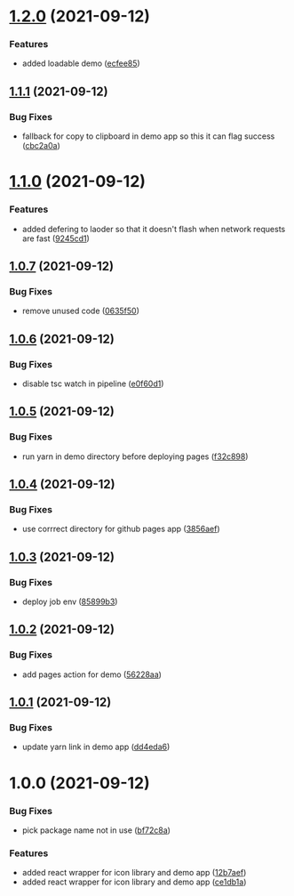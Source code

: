 # [1.2.0](https://github.com/Tyson-Skiba/weather-icons-react/compare/v1.1.1...v1.2.0) (2021-09-12)


### Features

* added loadable demo ([ecfee85](https://github.com/Tyson-Skiba/weather-icons-react/commit/ecfee856e2493f2e5e9a84c7411d880e2e1e8301))

## [1.1.1](https://github.com/Tyson-Skiba/weather-icons-react/compare/v1.1.0...v1.1.1) (2021-09-12)


### Bug Fixes

* fallback for copy to clipboard in demo app so this it can flag success ([cbc2a0a](https://github.com/Tyson-Skiba/weather-icons-react/commit/cbc2a0a22b7fd54c69455b729da33226bad26fe4))

# [1.1.0](https://github.com/Tyson-Skiba/weather-icons-react/compare/v1.0.7...v1.1.0) (2021-09-12)


### Features

* added defering to laoder so that it doesn't flash when network requests are fast ([9245cd1](https://github.com/Tyson-Skiba/weather-icons-react/commit/9245cd1800ac4d8d115576de50aaab6f84e7aad5))

## [1.0.7](https://github.com/Tyson-Skiba/weather-icons-react/compare/v1.0.6...v1.0.7) (2021-09-12)


### Bug Fixes

* remove unused code ([0635f50](https://github.com/Tyson-Skiba/weather-icons-react/commit/0635f50e885f48b5f60254ab04f976d1d5612a60))

## [1.0.6](https://github.com/Tyson-Skiba/weather-icons-react/compare/v1.0.5...v1.0.6) (2021-09-12)


### Bug Fixes

* disable tsc watch in pipeline ([e0f60d1](https://github.com/Tyson-Skiba/weather-icons-react/commit/e0f60d186c42998a7e06d4ef0f762aa8b77356c1))

## [1.0.5](https://github.com/Tyson-Skiba/weather-icons-react/compare/v1.0.4...v1.0.5) (2021-09-12)


### Bug Fixes

* run yarn in demo directory before deploying pages ([f32c898](https://github.com/Tyson-Skiba/weather-icons-react/commit/f32c898bdb7967308e84755b49ac4d256155c945))

## [1.0.4](https://github.com/Tyson-Skiba/weather-icons-react/compare/v1.0.3...v1.0.4) (2021-09-12)


### Bug Fixes

* use corrrect directory for github pages app ([3856aef](https://github.com/Tyson-Skiba/weather-icons-react/commit/3856aefab049b5a115fc024adfc0807407f2339b))

## [1.0.3](https://github.com/Tyson-Skiba/weather-icons-react/compare/v1.0.2...v1.0.3) (2021-09-12)


### Bug Fixes

* deploy job env ([85899b3](https://github.com/Tyson-Skiba/weather-icons-react/commit/85899b3f066390424652bc2c603d984b2c03134f))

## [1.0.2](https://github.com/Tyson-Skiba/weather-icons-react/compare/v1.0.1...v1.0.2) (2021-09-12)


### Bug Fixes

* add pages action for demo ([56228aa](https://github.com/Tyson-Skiba/weather-icons-react/commit/56228aad4052a630b77bc4450e600cb0587c4958))

## [1.0.1](https://github.com/Tyson-Skiba/weather-icons-react/compare/v1.0.0...v1.0.1) (2021-09-12)


### Bug Fixes

* update yarn link in demo app ([dd4eda6](https://github.com/Tyson-Skiba/weather-icons-react/commit/dd4eda66451b66b6b887a8df2f740299f123aad3))

# 1.0.0 (2021-09-12)


### Bug Fixes

* pick package name not in use ([bf72c8a](https://github.com/Tyson-Skiba/weather-icons-react/commit/bf72c8aa8f90390ad918168ec9f76a8e57147395))


### Features

* added react wrapper for icon library and demo app ([12b7aef](https://github.com/Tyson-Skiba/weather-icons-react/commit/12b7aefd40bcf63161588960cc69f3ee1e4010f6))
* added react wrapper for icon library and demo app ([ce1db1a](https://github.com/Tyson-Skiba/weather-icons-react/commit/ce1db1a7b05cf37adaf2bad5cdc76dffccd87675))
